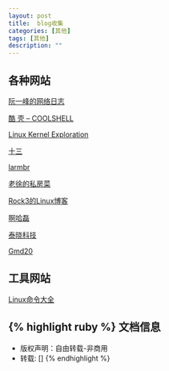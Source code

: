 ```yaml
---
layout: post
title:  blog收集
categories: [其他]
tags: [其他]
description: ""
---
```


## 各种网站

[阮一峰的网络日志](http://www.ruanyifeng.com/blog/)

[酷 壳 – COOLSHELL](http://coolshell.cn/)

[Linux Kernel Exploration](http://ilinuxkernel.com/)

[十三](http://www.cnblogs.com/lcw/)

[larmbr](http://larmbr.com)

[老徐的私房菜](http://laoxu.blog.51cto.com/)

[Rock3的Linux博客](http://rock3.info/)

[啊哈磊](http://ahalei.blog.51cto.com/)

[泰晓科技](http://www.tinylab.org/)

[Gmd20](http://gmd20.github.io)

## 工具网站
[Linux命令大全](http://man.linuxde.net/gcc)


{% highlight ruby %}
文档信息
--------------
* 版权声明：自由转载-非商用
* 转载: []
{% endhighlight %}

[jekyll]:      http://jekyllrb.com
[jekyll-gh]:   https://github.com/jekyll/jekyll
[jekyll-help]: https://github.com/jekyll/jekyll-help
